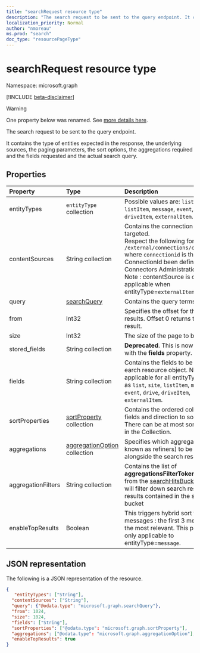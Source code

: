 ```yaml
---
title: "searchRequest resource type"
description: "The search request to be sent to the query endpoint. It contains the type of entities expected in the response, the underlying sources, the paging parameters, the fields request and the actual search query."
localization_priority: Normal
author: "nmoreau"
ms.prod: "search"
doc_type: "resourcePageType"
---
```


# searchRequest resource type

Namespace: microsoft.graph

[!INCLUDE [beta-disclaimer](../../includes/beta-disclaimer.md)]

>[!WARNING]
> One property below was renamed. See [more details here](search-api-overview.md?preserve-view=true#schema-change-deprecation-warning).

The search request to be sent to the query endpoint.

 It contains the type of entities expected in the response, the underlying sources, the paging parameters, the sort options, the aggregations required and the fields requested and the actual search query.

## Properties

| Property     | Type        | Description | Required/Optional|
|:-------------|:------------|:------------|:------------|
|entityTypes|`entityType` collection| Possible values are: `list`, `site`, `listItem`, `message`, `event`, `drive`, `driveItem`, `externalItem`. |Required|
|contentSources|String collection|Contains the connection to be targeted. <br>Respect the following format : `/external/connections/connectionid` where `connectionid` is the ConnectionId been defined in the Connectors Administration <br> Note : contentSource is only applicable when entityType=`externalItem`. |Optional|
|query|[searchQuery](searchquery.md)|Contains the query terms.|Required|
|from|Int32|Specifies the offset for the search results. Offset 0 returns the very first result.|Optional|
|size|Int32|The size of the page to be retrieved.|Optional|
|stored_fields|String collection | **Deprecated**. This is now replaced with the **fields** property. |Optional|
|fields|String collection |Contains the fields to be returned for earch resource object. Note this is applicable for all entityTypes, such as `list`, `site`, `listItem`, `message`, `event`, `drive`, `driveItem`, `externalItem`.|Optional|
|sortProperties|[sortProperty](sortProperty.md) collection|Contains the ordered collection of fields and direction to sort results. There can be at most sortProperties in the Collection.|Optional|
|aggregations|[aggregationOption](aggregationOption.md) collection|Specifies which aggregations (also known as refiners) to be retuned alongside the search results.|Optional|
|aggregationFilters|String collection|Contains the list of **aggregationsFilterToken** obtained from the [searchHitsBucket](searchHitsBucket.md) which will filter down search results to results contained in the specified bucket|Optional|
|enableTopResults|Boolean|This triggers hybrid sort for messages : the first 3 messages are the most relevant. This property is only applicable to entityType=`message`.|Optional|

## JSON representation

The following is a JSON representation of the resource.

<!-- {
  "blockType": "resource",
  "optionalProperties": [

  ],
  "@odata.type": "microsoft.graph.searchRequest",
  "baseType": null
}-->

```json
{
   "entityTypes": ["String"],
  "contentSources": ["String"],
  "query": {"@odata.type": "microsoft.graph.searchQuery"},
  "from": 1024,
  "size": 1024,
  "fields": ["String"],
  "sortProperties": ["@odata.type": "microsoft.graph.sortProperty"],
  "aggregations": ["@odata.type": "microsoft.graph.aggregationOption"],
  "enableTopResults": true
}
```

<!-- uuid: 16cd6b66-4b1a-43a1-adaf-3a886856ed98
2019-02-04 14:57:30 UTC -->
<!-- {
  "type": "#page.annotation",
  "description": "searchRequest resource",
  "keywords": "",
  "section": "documentation",
  "tocPath": ""
}-->
